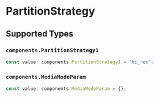 # PartitionStrategy


## Supported Types

### `components.PartitionStrategy1`

```typescript
const value: components.PartitionStrategy1 = "hi_res";
```

### `components.MediaModeParam`

```typescript
const value: components.MediaModeParam = {};
```

